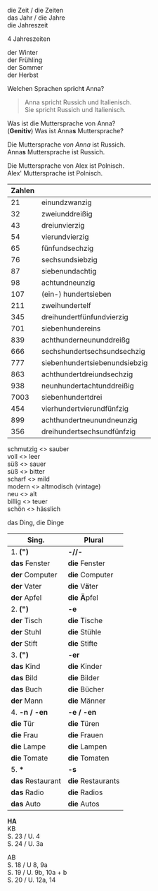 die Zeit / die Zeiten  
das Jahr / die Jahre  
die Jahreszeit  

4 Jahreszeiten  

der Winter  
der Frühling  
der Sommer  
der Herbst  

Welchen Sprachen spr**i**ch**t** Anna?  
> Anna spricht Russich und Italienisch.  
> Sie spricht Russich und Italienisch.  

Was ist die Muttersprache von Anna?  
(**Genitiv**) Was ist Anna**s** Muttersprache?  

Die Muttersprache *von Anna* ist Russich.  
Anna**s** Muttersprache ist Russich.  

Die Muttersprache von Alex ist Polnisch.  
Alex' Muttersprache ist Polnisch.  

| Zahlen | |
| ------ | --------- |
| 21 | einundzwanzig |
| 32 | zweiunddreißig|
| 43 | dreiunvierzig |
| 54 | vierundvierzig|
| 65 | fünfundsechzig |
|76 | sechsundsiebzig |
| 87 | siebenundachtig |
| 98 | achtundneunzig | 
| 107 | (ein-) hundertsieben | 
| 211 | zweihundertelf | 
| 345 | dreihundertfünfundvierzig | 
| 701 | siebenhundereins | 
| 839 | achthunderneununddreißg |
| 666 | sechshundertsechsundsechzig |
| 777 | siebenhundertsiebenundsiebzig |
| 863 | achthundertdreiundsechzig | 
|938 | neunhundertachtunddreißig | 
|7003 | siebenhundertdrei | 
|454 | vierhundertvierundfünfzig | 
|899 | achthundertneunundneunzig | 
|356 | dreihundertsechsundfünfzig | 


schmutzig <> sauber  
voll <> leer  
süß <> sauer  
süß <> bitter  
scharf <> mild  
modern <> altmodisch (vintage)  
neu <> alt  
billig <> teuer  
schön <> hässlich  

das Ding, die Dinge  

| Sing. | Plural |
| ----- | ------ |
| 1. **(")** | **-//-** |
| **das** Fenster | **die** Fenster |
| **der** Computer | **die** Computer |
| **der** Vater | **die** V**ä**ter |
| **der** Apfel | **die** **Ä**pfel | 
| 2. **(")** | **-e** |
| **der** Tisch | **die** Tische |
| **der** Stuhl | **die** Stühle | 
| **der** Stift | **die** Stifte |
| 3. **(")** | **-er** |
| **das** Kind | **die** Kinder |
| **das** Bild | **die** Bilder |
| **das** Buch | **die** Bücher |
| **der** Mann | **die** Männer |
| 4. **-n / -en** | **-e / -en** |
| **die** Tür | **die** Türen | 
| **die** Frau | **die** Frauen |
| **die** Lampe | **die** Lampen |
| **die** Tomate | **die** Tomaten |
| 5. **\*** | **-s** |
| **das** Restaurant | **die** Restaurants |
| **das** Radio | **die** Radios |
| **das** Auto | **die** Autos | 

**HA**  
KB  
S. 23 / U. 4  
S. 24 / U. 3a  

AB  
S. 18 / U 8, 9a  
S. 19 / U. 9b, 10a + b  
S. 20 / U. 12a, 14  
